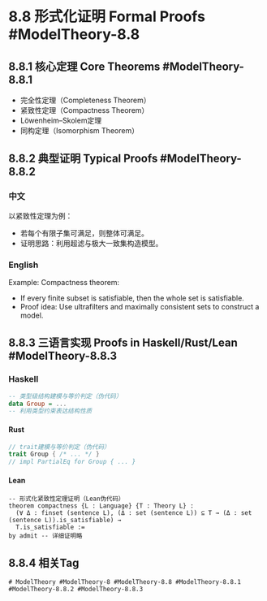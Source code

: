 # 8.8 形式化证明 Formal Proofs #ModelTheory-8.8

## 8.8.1 核心定理 Core Theorems #ModelTheory-8.8.1

- 完全性定理（Completeness Theorem）
- 紧致性定理（Compactness Theorem）
- Löwenheim–Skolem定理
- 同构定理（Isomorphism Theorem）

## 8.8.2 典型证明 Typical Proofs #ModelTheory-8.8.2

### 中文

以紧致性定理为例：

- 若每个有限子集可满足，则整体可满足。
- 证明思路：利用超滤与极大一致集构造模型。

### English

Example: Compactness theorem:

- If every finite subset is satisfiable, then the whole set is satisfiable.
- Proof idea: Use ultrafilters and maximally consistent sets to construct a model.

## 8.8.3 三语言实现 Proofs in Haskell/Rust/Lean #ModelTheory-8.8.3

### Haskell

```haskell
-- 类型级结构建模与等价判定（伪代码）
data Group = ...
-- 利用类型约束表达结构性质
```

#### Rust

```rust
// trait建模与等价判定（伪代码）
trait Group { /* ... */ }
// impl PartialEq for Group { ... }
```

#### Lean

```lean
-- 形式化紧致性定理证明（Lean伪代码）
theorem compactness {L : Language} {T : Theory L} :
  (∀ Δ : finset (sentence L), (Δ : set (sentence L)) ⊆ T → (Δ : set (sentence L)).is_satisfiable) →
  T.is_satisfiable :=
by admit -- 详细证明略
```

## 8.8.4 相关Tag

`# ModelTheory #ModelTheory-8 #ModelTheory-8.8 #ModelTheory-8.8.1 #ModelTheory-8.8.2 #ModelTheory-8.8.3`
